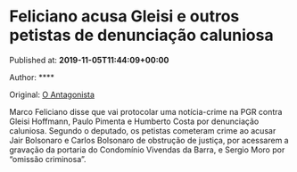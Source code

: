 
# Feliciano acusa Gleisi e outros petistas de denunciação caluniosa

Published at: **2019-11-05T11:44:09+00:00**

Author: ****

Original: [O Antagonista](https://www.oantagonista.com/brasil/feliciano-acusa-gleisi-e-outros-petistas-de-denunciacao-caluniosa/)

Marco Feliciano disse que vai protocolar uma notícia-crime na PGR contra Gleisi Hoffmann, Paulo Pimenta e Humberto Costa por denunciação caluniosa.
Segundo o deputado, os petistas cometeram crime ao acusar Jair Bolsonaro e Carlos Bolsonaro de obstrução de justiça, por acessarem a gravação da portaria do Condomínio Vivendas da Barra, e Sergio Moro por “omissão criminosa”.
